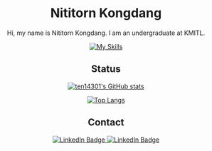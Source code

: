 <div align="center">

# Nititorn Kongdang

Hi, my name is Nititorn Kongdang. I am an undergraduate at KMITL.

[![My Skills](https://skillicons.dev/icons?i=js,py,html,css,express,mongodb,mysql,nodejs,postman,react,raspberrypi,opencv)](https://skillicons.dev)



## Status

[![ten14301's GitHub stats](https://github-readme-stats.vercel.app/api?username=ten14301)](https://github.com/anuraghazra/github-readme-stats)


[![Top Langs](https://github-readme-stats.vercel.app/api/top-langs/?username=ten14301&layout=pie)](https://github.com/anuraghazra/github-readme-stats)



## Contact
  <a href="https://www.linkedin.com/in/%E0%B8%99%E0%B8%B4%E0%B8%95%E0%B8%B4%E0%B8%98%E0%B8%A3-%E0%B8%81%E0%B8%AD%E0%B8%87%E0%B9%81%E0%B8%94%E0%B8%87-855235136/">
    <img src="https://img.shields.io/badge/-LinkedIn-red" alt="LinkedIn Badge"/>
  </a>
  <a href="https://www.facebook.com/profile.php?id=100016643208209">
    <img src="https://img.shields.io/badge/-Facebook-blue" alt="LinkedIn Badge"/>
  </a>

</div>
